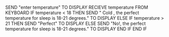 SEND "enter temperature" TO DISPLAY
RECIEVE temperature FROM KEYBOARD
IF temperature < 18 THEN
SEND " Cold , the perfect temperature for sleep is 18-21 degrees." TO DISPLAY
ELSE 
  IF temperature > 21 THEN
    SEND "Perfect" TO DISPLAY
  ELSE 
    SEND "No!, the perfect temperature for sleep is 18-21 degrees." TO DISPLAY
  END IF
END IF
     

